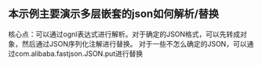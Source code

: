 ## 本示例主要演示多层嵌套的json如何解析/替换

核心点：可以通过ognl表达式进行解析。对于确定的JSON格式，可以先转成对象，然后通过JSON序列化注解进行替换。
对于一些不怎么确定的JSON，可以通过com.alibaba.fastjson.JSON.put进行替换